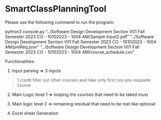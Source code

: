 # SmartClassPlanningTool


Please use the following command to run the program:

python3 console.py "../Software Design Development Section V01 Fall Semester 2023 CO - 10102023 - 1004 AM/Sample Input2.pdf" "../Software Design Development Section V01 Fall Semester 2023 CO - 10102023 - 1004 AM/preReq.json" "../Software Design Development Section V01 Fall Semester 2023 CO - 10102023 - 1004 AM/course_schedule.csv"


Functionalities:

1) Input parsing => 3 inputs
> 1 credit filter out other courses and take only first non pre-requisite course

2) Main Logic level 1 => looping the courses that need to be taked must


3) Main logic level 2 => remaining residual that need to be met like optional 


4) Excel sheet Generation
